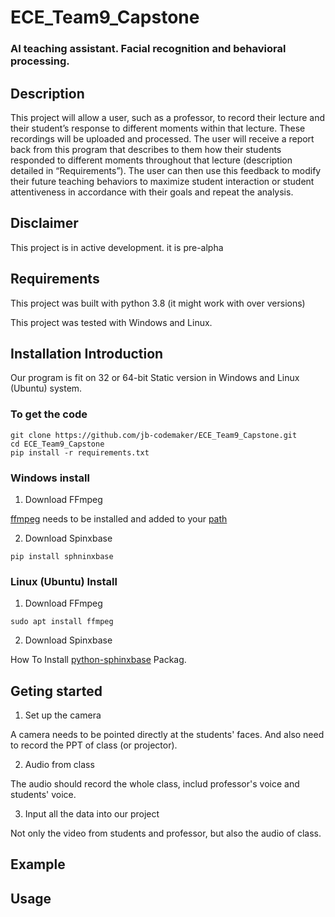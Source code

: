 # ECE_Team9_Capstone
### AI teaching assistant. Facial recognition and behavioral processing.


## Description
This project will allow a user, such as a professor, to record their lecture and their student’s response to different moments within that lecture. These recordings will be uploaded and processed. The user will receive a report back from this program that describes to them how their students responded to different moments throughout that lecture (description detailed in “Requirements”). The user can then use this feedback to modify their future teaching behaviors to maximize student interaction or student attentiveness in accordance with their goals and repeat the analysis.



## Disclaimer
This project is in active development. it is pre-alpha


## Requirements
This project was built with python 3.8 (it might work with over versions)

This project was tested with Windows and Linux.

## Installation Introduction
Our program is fit on 32 or 64-bit Static version in Windows and Linux (Ubuntu) system.
### To get the code
```
git clone https://github.com/jb-codemaker/ECE_Team9_Capstone.git
cd ECE_Team9_Capstone
pip install -r requirements.txt
```

### Windows install
1. Download FFmpeg

[ffmpeg](https://ffmpeg.org/) needs to be installed and added to your [path](https://helpdeskgeek.com/windows-10/add-windows-path-environment-variable/)

2. Download Spinxbase
```
pip install sphninxbase
```
### Linux (Ubuntu) Install
1. Download FFmpeg

```
sudo apt install ffmpeg
```
2. Download Spinxbase

How To Install [python-sphinxbase](https://zoomadmin.com/HowToInstall/UbuntuPackage/python-sphinxbase) Packag.

## Geting started
1. Set up the camera

A camera needs to be pointed directly at the students' faces. And also need to record the PPT of class (or projector).

2. Audio from class

The audio should record the whole class, includ professor's voice and students' voice. 

3. Input all the data into our project

Not only the video from students and professor, but also the audio of class.

## Example


## Usage



